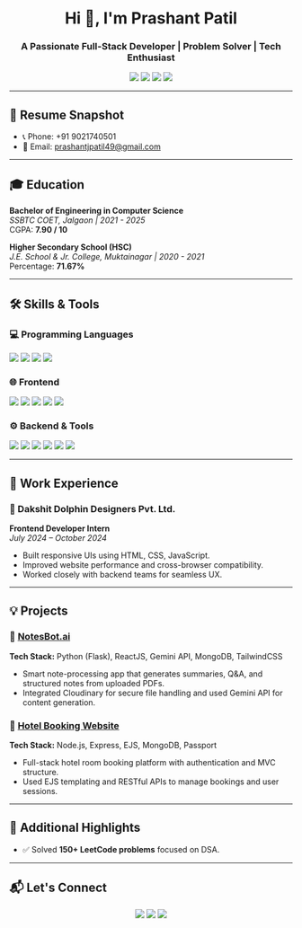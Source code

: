 <h1 align="center">Hi 👋, I'm Prashant Patil</h1>
<h3 align="center">A Passionate Full-Stack Developer | Problem Solver | Tech Enthusiast</h3>

<p align="center">
  <a href="mailto:prashantjpatil49@gmail.com"><img src="https://img.shields.io/badge/Email-D14836?style=for-the-badge&logo=gmail&logoColor=white"/></a>
  <a href="https://github.com/prashant1177"><img src="https://img.shields.io/badge/GitHub-181717?style=for-the-badge&logo=github&logoColor=white"/></a>
  <a href="https://www.linkedin.com/in/prashantjpatil49/"><img src="https://img.shields.io/badge/LinkedIn-0A66C2?style=for-the-badge&logo=linkedin&logoColor=white"/></a>
  <a href="https://leetcode.com/prashantjpatil49/"><img src="https://img.shields.io/badge/LeetCode-FFA116?style=for-the-badge&logo=leetcode&logoColor=black"/></a>
</p>

---

## 📄 Resume Snapshot

- 📞 Phone: +91 9021740501  
- 📧 Email: [prashantjpatil49@gmail.com](mailto:prashantjpatil49@gmail.com)

---

## 🎓 Education

**Bachelor of Engineering in Computer Science**  
_SSBTC COET, Jalgaon | 2021 - 2025_  
CGPA: **7.90 / 10**

**Higher Secondary School (HSC)**  
_J.E. School & Jr. College, Muktainagar | 2020 - 2021_  
Percentage: **71.67%**

---

## 🛠️ Skills & Tools

### 💻 Programming Languages  
<p>
  <img src="https://img.shields.io/badge/Python-3776AB?style=for-the-badge&logo=python&logoColor=white"/>
  <img src="https://img.shields.io/badge/JavaScript-F7DF1E?style=for-the-badge&logo=javascript&logoColor=black"/>
  <img src="https://img.shields.io/badge/Java-ED8B00?style=for-the-badge&logo=java&logoColor=white"/>
  <img src="https://img.shields.io/badge/SQL-4479A1?style=for-the-badge&logo=postgresql&logoColor=white"/>
</p>

### 🌐 Frontend  
<p>
  <img src="https://img.shields.io/badge/React-20232A?style=for-the-badge&logo=react&logoColor=61DAFB"/>
  <img src="https://img.shields.io/badge/TailwindCSS-06B6D4?style=for-the-badge&logo=tailwind-css&logoColor=white"/>
  <img src="https://img.shields.io/badge/Bootstrap-7952B3?style=for-the-badge&logo=bootstrap&logoColor=white"/>
  <img src="https://img.shields.io/badge/HTML5-E34F26?style=for-the-badge&logo=html5&logoColor=white"/>
  <img src="https://img.shields.io/badge/CSS3-1572B6?style=for-the-badge&logo=css3&logoColor=white"/>
</p>

### ⚙️ Backend & Tools  
<p>
  <img src="https://img.shields.io/badge/Node.js-339933?style=for-the-badge&logo=node.js&logoColor=white"/>
  <img src="https://img.shields.io/badge/Express.js-000000?style=for-the-badge&logo=express&logoColor=white"/>
  <img src="https://img.shields.io/badge/MongoDB-4EA94B?style=for-the-badge&logo=mongodb&logoColor=white"/>
  <img src="https://img.shields.io/badge/MySQL-00758F?style=for-the-badge&logo=mysql&logoColor=white"/>
  <img src="https://img.shields.io/badge/Git-F05032?style=for-the-badge&logo=git&logoColor=white"/>
  <img src="https://img.shields.io/badge/Vercel-000000?style=for-the-badge&logo=vercel&logoColor=white"/>
</p>

---

## 💼 Work Experience

### 🏢 Dakshit Dolphin Designers Pvt. Ltd.  
**Frontend Developer Intern**  
_July 2024 – October 2024_

- Built responsive UIs using HTML, CSS, JavaScript.
- Improved website performance and cross-browser compatibility.
- Worked closely with backend teams for seamless UX.

---

## 💡 Projects

### 🔹 [NotesBot.ai](https://github.com/prashant1177/NotesBot)
**Tech Stack:** Python (Flask), ReactJS, Gemini API, MongoDB, TailwindCSS  
- Smart note-processing app that generates summaries, Q&A, and structured notes from uploaded PDFs.
- Integrated Cloudinary for secure file handling and used Gemini API for content generation.

### 🔹 [Hotel Booking Website](https://github.com/prashant1177/hotel-booking)
**Tech Stack:** Node.js, Express, EJS, MongoDB, Passport  
- Full-stack hotel room booking platform with authentication and MVC structure.
- Used EJS templating and RESTful APIs to manage bookings and user sessions.

---

## 🚀 Additional Highlights

- ✅ Solved **150+ LeetCode problems** focused on DSA.
  
---

## 📬 Let's Connect

<p align="center">
  <a href="https://www.linkedin.com/in/prashantjpatil49/"><img src="https://img.shields.io/badge/LinkedIn-blue?style=for-the-badge&logo=linkedin"/></a>
  <a href="https://github.com/prashant1177"><img src="https://img.shields.io/badge/GitHub-black?style=for-the-badge&logo=github"/></a>
  <a href="https://leetcode.com/prashant1712/"><img src="https://img.shields.io/badge/LeetCode-yellow?style=for-the-badge&logo=leetcode&logoColor=black"/></a>
</p>
